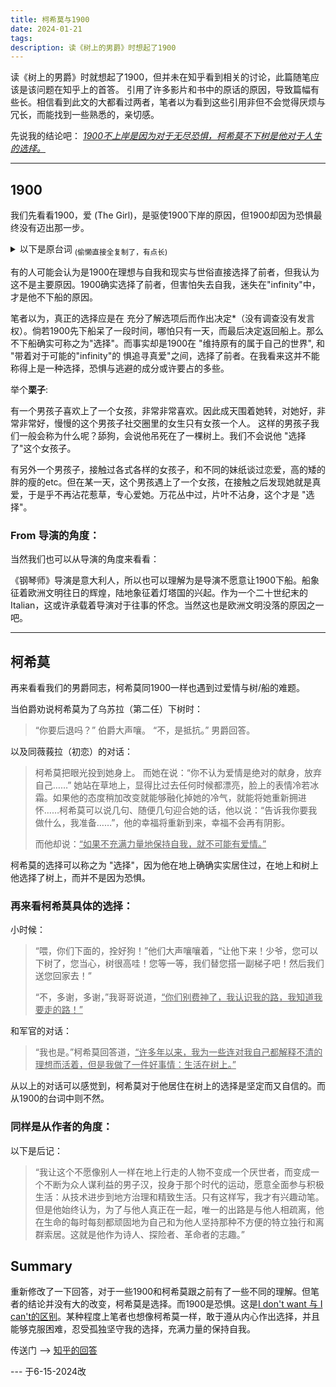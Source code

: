 ```yaml
---
title: 柯希莫与1900
date: 2024-01-21
tags: 
description: 读《树上的男爵》时想起了1900
---
```


读《树上的男爵》时就想起了1900，但并未在知乎看到相关的讨论，此篇随笔应该是该问题在知乎上的首答。
引用了许多影片和书中的原话的原因，导致篇幅有些长。相信看到此文的大都看过两者，笔者以为看到这些引用非但不会觉得厌烦与冗长，而能找到一些熟悉的，亲切感。

先说我的结论吧：
*<u>1900不上岸是因为对于无尽恐惧，柯希莫不下树是他对于人生的选择。</u>*

<hr>

## 1900
我们先看看1900，爱 (The Girl)，是驱使1900下岸的原因，但1900却因为恐惧最终没有迈出那一步。 <details>
<summary>以下是原台词 <sub>(偷懒直接全复制了，有点长)</sub></summary>
<blockquote>
  <p>Christ, did you... did you see the streets, just the streets? There were thousands of them! Then how you do it down there, how do you choose just one... one woman, one house, one landscape to look at, one way to die...?All that city... You just couldn't see an end to it. The end! Please, could you show me where it ends? It was all very fine on that gangway and I was grand, too, in my overcoat. I cut quite a figure and I had no doubts about getting off. Guaranteed. That wasn't a problem. It wasn't what I saw that stopped me, Max. It was what I didn't see. Can you understand that? What I didn't see. In all that sprawling city, there was everything except an end. There was everything. But there wasn't an end. What I couldn't see was where all that came to an end. The end of the world. Take a piano. The keys begin, the keys end. You know there are 88 of them and no-one can tell you differently. They are not infinite, you are infinite. And on those 88 keys the music that you can make is infinite. I like that. That I can live by. But you get me up on that gangway and roll out a keyboard with millions of keys, and that's the truth, there's no end to them, that keyboard is infinite. But if that keyboard is infinite there's no music you can play. You're sitting on the wrong bench. That's God's piano. Christ, did you see the streets? There were thousands of them! How do you choose just one? One woman, one house, one piece of land to call your own, one landscape to look at, one way to die. All that world weighing down on you without you knowing where it ends. Aren't you scared of just breaking apart just thinking about it, the enormity of living in it? I was born on this ship. The world passed me by, but two thousand people at a time. And there were wishes here, but never more than could fit on a ship, between prow and stern. You played out your happiness on a piano that was not infinite. I learned to live that way. Land is a ship too big for me. It's a woman too beautiful. It's a voyage too long. Perfume too strong. It's music I don't know how to make. I can't get off this ship. At best, I can step off my life. After all, it's as though I never existed. You're the exception, Max. You're the only one who knows that I'm here. You're a minority. You'd better get used to it. Forgive me, my friend. But I'm not getting off.</p>
</blockquote>
</details>



有的人可能会认为是1900在理想与自我和现实与世俗直接选择了前者，但我认为这不是主要原因。1900确实选择了前者，但害怕失去自我，迷失在"infinity"中，才是他不下船的原因。  

笔者以为，真正的选择应是在 充分了解选项后而作出决定*（没有调查没有发言权）。倘若1900先下船呆了一段时间，哪怕只有一天，而最后决定返回船上。那么不下船确实可称之为"选择"。而事实却是1900在 "维持原有的属于自己的世界", 和 "带着对于可能的"infinity"的 惧追寻真爱"之间，选择了前者。在我看来这并不能称得上是一种选择，恐惧与逃避的成分或许要占的多些。


举个**栗子**:

有一个男孩子喜欢上了一个女孩，非常非常喜欢。因此成天围着她转，对她好，非常非常好，慢慢的这个男孩子社交圈里的女生只有女孩一个人。
这样的男孩子我们一般会称为什么呢？舔狗，会说他吊死在了一棵树上。我们不会说他 "选择了"这个女孩子。

有另外一个男孩子，接触过各式各样的女孩子，和不同的妹纸谈过恋爱，高的矮的胖的瘦的etc。但在某一天，这个男孩遇上了一个女孩，在接触之后发现她就是真爱，于是乎不再沾花惹草，专心爱她。万花丛中过，片叶不沾身，这个才是 "选择"。




### From 导演的角度：
当然我们也可以从导演的角度来看看：

《钢琴师》导演是意大利人，所以也可以理解为是导演不愿意让1900下船。船象征着欧洲文明往日的辉煌，陆地象征着灯塔国的兴起。作为一个二十世纪末的Italian，这或许承载着导演对于往事的怀念。当然这也是欧洲文明没落的原因之一吧。

<hr>

## 柯希莫

再来看看我们的男爵同志，柯希莫同1900一样也遇到过爱情与树/船的难题。

当伯爵劝说柯希莫为了乌苏拉（第二任）下树时：

 > “你要后退吗？” 伯爵大声嚷。
 > “不，是抵抗。” 男爵回答。

以及同薇莪拉（初恋）的对话：


>  柯希莫把眼光投到她身上。 而她在说：“你不认为爱情是绝对的献身，放弃自己……” 
>  她站在草地上，显得比过去任何时候都漂亮，脸上的表情冷若冰霜。如果他的态度稍加改变就能够融化掉她的冷气，就能将她重新拥进怀……柯希莫可以说几句、随便几句迎合她的话，他以说：“告诉我你要我做什么，我准备……”，他的幸福将重新到来，幸福不会再有阴影。<div>
> <div>
>  而他却说：<u>“如果不充满力量地保持自我，就不可能有爱情。”</u>

柯希莫的选择可以称之为 "选择"，因为他在地上确确实实居住过，在地上和树上他选择了树上，而并不是因为恐惧。

### 再来看柯希莫具体的选择：

小时候：
> “喂，你们下面的，拴好狗！”他们大声嚷嚷着，“让他下来！少爷，您可以下树了，您当心，树很高哇！您等一等，我们替您搭一副梯子吧！然后我们送您回家去！” <div>
> “不，多谢，多谢，”我哥哥说道，<u>“你们别费神了，我认识我的路，我知道我要走的路！”</u>

和军官的对话：

> “我也是。”柯希莫回答道，<u>“许多年以来，我为一些连对我自己都解释不清的理想而活着，但是我做了一件好事情：生活在树上。”</u>

从以上的对话可以感觉到，柯希莫对于他居住在树上的选择是坚定而又自信的。而从1900的台词中则不然。

### 同样是从作者的角度：

以下是后记：

> “我让这个不愿像别人一样在地上行走的人物不变成一个厌世者，而变成一个不断为众人谋利益的男子汉，投身于那个时代的运动，愿意全面参与积极生活：从技术进步到地方治理和精致生活。只有这样写，我才有兴趣动笔。但是他始终认为，为了与他人真正在一起，唯一的出路是与他人相疏离，他在生命的每时每刻都顽固地为自己和为他人坚持那种不方便的特立独行和离群索居。这就是他作为诗人、探险者、革命者的志趣。”


## Summary

重新修改了一下回答，对于一些1900和柯希莫跟之前有了一些不同的理解。但笔者的结论并没有大的改变，柯希莫是选择。而1900是恐惧。这是<u>I don't want 与 I can't的区别</u>。某种程度上笔者也想像柯希莫一样，敢于遵从内心作出选择，并且能够克服困难，忍受孤独坚守我的选择，充满力量的保持自我。

传送门 --> [知乎的回答](https://www.zhihu.com/question/535634346)

--- 于6-15-2024改